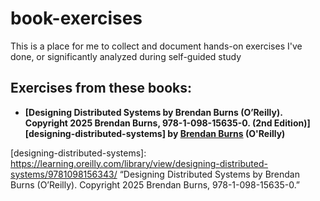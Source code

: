 # book-exercises
This is a place for me to collect and document hands-on exercises I've done, or significantly analyzed during self-guided study

## Exercises from these books:
* **[Designing Distributed Systems by Brendan Burns (O’Reilly). Copyright 2025 Brendan Burns, 978-1-098-15635-0. (2nd Edition)][designing-distributed-systems] by [Brendan Burns][brendan-burns] (O'Reilly)** 

[designing-distributed-systems]:
    https://learning.oreilly.com/library/view/designing-distributed-systems/9781098156343/  “Designing Distributed Systems by Brendan Burns (O’Reilly). Copyright 2025 Brendan Burns, 978-1-098-15635-0.”

[brendan-burns]: https://learning.oreilly.com/search/?q=author%3A%22Brendan%20Burns%22&order_by=relevance&rows=100&language_with_transcripts=en
